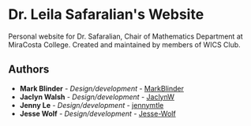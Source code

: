 # Dr. Leila Safaralian's Website

Personal website for Dr. Safaralian, Chair of Mathematics Department at MiraCosta College. Created and maintained by members of WICS Club.

## Authors

* **Mark Blinder** - *Design/development* - [MarkBlinder](https://github.com/MarkBlinder)
* **Jaclyn Walsh** - *Design/development* - [JaclynW](https://github.com/JaclynW)
* **Jenny Le** - *Design/development* - [jennymtle](https://github.com/jennymtle)
* **Jesse Wolf** - *Design/development* - [Jesse-Wolf](https://github.com/Jesse-Wolf)
